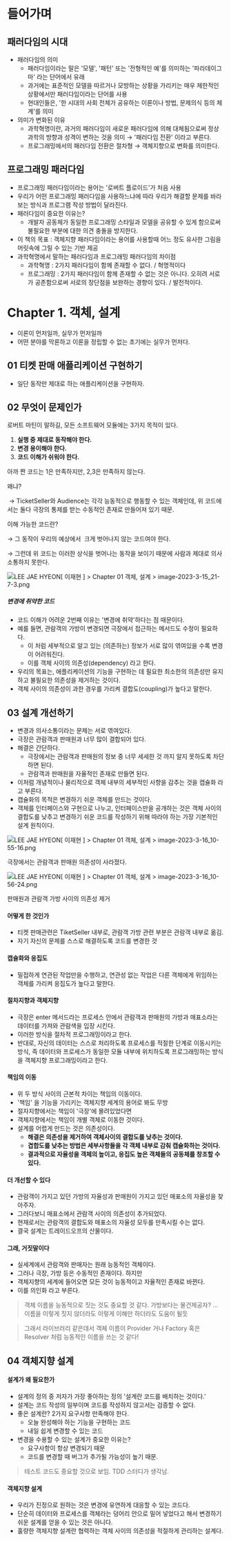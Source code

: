 # 들어가며

## 패러다임의 시대

- 패러다임의 의미
    - 패러다임이라는 말은 '모델', '패턴' 또는 '전형적인 예'를 의미하는 '파라데이그마' 라는 단어에서 유래
    - 과거에는 표준적인 모델을 따르거나 모방하는 상황을 가리키는 매우 제한적인 상황에서만 패러다임이라는 단어를 사용
    - 현대인들은, '한 시대의 사회 전체가 공유하는 이론이나 방법, 문제의식 등의 체계'를 의미
- 의미가 변화된 이유
    - 과학혁명이란, 과거의 패러다임이 새로운 패러다임에 의해 대체됨으로써 정상과학의 방향과 성격이 변하는 것을 의미 → '패러다임 전환' 이라고 부른다.
    - 프로그래밍에서의 패러다임 전환은 절차형 → 객체지향으로 변화를 의미한다.

  

## 프로그래밍 패러다임

- 프로그래밍 패러다임이라는 용어는 '로버트 플로이드'가 처음 사용
- 우리가 어떤 프로그래밍 패러다임을 사용하느냐에 따라 우리가 해결할 문제를 바라보는 방식과 프로그램 작성 방법이 달라진다.
- 패러다임이 중요한 이유는?
    - 개발자 공동체가 동일한 프로그래밍 스타일과 모델을 공유할 수 있게 함으로써 불필요한 부분에 대한 의견 충돌을 방지한다.
- 이 책의 목표 : 객체지향 패러다임이라는 용어를 사용할때 어느 정도 유사한 그림을 머릿속에 그릴 수 있는 기반 제공
- 과학혁명에서 말하는 패러다임과 프로그래밍 패러다임의 차이점
    - 과학혁명 : 2가지 패러다임이 함께 존재할 수 없다. / 혁명적이다
    - 프로그래밍 : 2가지 패러다임이 함께 존재할 수 없는 것은 아니다. 오히려 서로가 공존함으로써 서로의 장단점을 보완하는 경향이 있다. / 발전적이다.

  

# Chapter 1. 객체, 설계

- 이론이 먼저일까, 실무가 먼저일까
- 어떤 분야를 막론하고 이론을 정립할 수 없는 초기에는 실무가 먼저다.

## 01 티켓 판매 애플리케이션 구현하기

- 일단 동작만 제대로 하는 애플리케이션을 구현하자.

## 02 무엇이 문제인가

로버트 마틴이 말하길, 모든 소프트웨어 모듈에는 3가지 목적이 있다.

1. **실행 중 제대로 동작해야 한다.**
2. **변경 용이해야 한다.**
3. **코드 이해가 쉬워야 한다.**

아까 짠 코드는 1은 만족하지만, 2,3은 만족하지 않는다.

왜냐?

 → TicketSeller와 Audience는 각각 능동적으로 행동할 수 있는 객체인데, 위 코드에서는 둘다 극장의 통제를 받는 수동적인 존재로 만들어져 있기 때문.

이해 가능한 코드란?

→ 그 동작이 우리의 예상에서  크게 벗어나지 않는 코드여야 한다.

→ 그런데 위 코드는 이러한 상식을 벗어나는 동작을 보이기 때문에 사람과 제대로 의사소통하지 못한다.

  

![](https://wiki.navercorp.com/download/attachments/1351422872/image-2023-3-15_21-7-3.png?version=1&modificationDate=1678914428000&api=v2 "LEE JAE HYEON[ 이재현 ] > Chapter 01 객체, 설계 > image-2023-3-15_21-7-3.png")

  

##### 변경에 취약한 코드

- 코드 이해가 어려운 2번째 이유는 '변경에 취약'하다는 점 때문이다.
- 예를 들면, 관람객의 가방이 변경되면 극장에서 접근하는 메서드도 수정이 필요하다.
    - 이 처럼 세부적으로 알고 있는 (의존하는) 정보가 서로 많이 엮여있을 수록 변경이 어려워진다.
    - 이를 객체 사이의 의존성(dependency) 라고 한다.
- 우리의 목표는, 애플리케이션의 기능을 구현하는 데 필요한 최소한의 의존성만 유지하고 불필요한 의존성을 제거하는 것이다.
- 객체 사이의 의존성이 과한 경우를 가리켜 결합도(coupling)가 높다고 말한다.

## 03 설계 개선하기

- 변경과 의사소통이라는 문제는 서로 엮여있다.
- 극장은 관람객과 판매원과 너무 많이 결합되어 있다.
- 해결은 간단하다.
    - 극장에서는 관람객과 판매원의 정보 중 너무 세세한 것 까지 알지 못하도록 차단하면 된다.
    - 관람객과 판매원을 자율적인 존재로 만들면 된다.
- 이처럼 개념적이나 물리적으로 객체 내부의 세부적인 사향을 감추는 것을 캡슐화 라고 부른다.
- 캡슐화의 목적은 변경하기 쉬운 객체를 만드는 것이다.
- 객체를 인터페이스와 구현으로 나누고, 인터페이스만을 공개하는 것은 객체 사이의 결합도를 낮추고 변경하기 쉬운 코드를 작성하기 위해 따라야 하는 가장 기본적인 설계 원칙이다.

  

![](https://wiki.navercorp.com/download/attachments/1351422872/image-2023-3-16_10-55-16.png?version=1&modificationDate=1678964124000&api=v2 "LEE JAE HYEON[ 이재현 ] > Chapter 01 객체, 설계 > image-2023-3-16_10-55-16.png")

극장에서는 관람객과 판매원 의존성이 사라졌다.

  

  

![](https://wiki.navercorp.com/download/attachments/1351422872/image-2023-3-16_10-56-24.png?version=1&modificationDate=1678964188000&api=v2 "LEE JAE HYEON[ 이재현 ] > Chapter 01 객체, 설계 > image-2023-3-16_10-56-24.png")

판매원과 관람객 가방 사이의 의존성 제거

  

#### 어떻게 한 것인가

- 티켓 판매관련은 TiketSeller 내부로, 관람객 가방 관련 부분은 관람객 내부로 옮김.
- 자기 자신의 문제를 스스로 해결하도록 코드를 변경한 것

#### 캡슐화와 응집도

- 밀접하게 연관된 작업만을 수행하고, 연관성 없는 작업은 다른 객체에게 위임하는 객체를 가리켜 응집도가 높다고 말한다.

#### 절차지향과 객체지향

- 극장은 enter 메서드라는 프로세스 안에서 관람객과 판매원의 가방과 매표소라는 데이터를 가져와 관람색을 입장 시킨다.
- 이러한 방식을 절차적 프로그래밍이라고 한다.
- 반대로, 자신의 데이터는 스스로 처리하도록 프로세스를 적절한 단계로 이동시키는 방식, 즉 데이터와 프로세스가 동일한 모듈 내부에 위치하도록 프로그래밍하는 방식을 객체지향 프로그래밍이라고 한다.

#### 책임의 이동

- 위 두 방식 사이의 근본적 차이는 책임의 이동이다.
- '책임' 을 기능을 가리키는 객체지향 세계의 용어로 봐도 무방
- 절자지향에서는 책임이 '극장'에 몰려있었다면
- 객체지향에서는 책임이 개별 객체로 이동한 것이다.
- 설계를 어렵게 만드는 것은 의존성이다.
    - **해결은 의존성을 제거하여 객체사이의 결합도를 낮추는 것이다.**
    - **겹합도를 낮추는 방법은 세부사항들을 각 객체 내부로 감춰 캡슐화하는 것이다.**
    - **결과적으로 자율성을 객체의 높이고, 응집도 높은 객체들의 공동체를 창조할 수 있다.**

  

#### 더 개선할 수 있다

- 관람객이 가지고 있던 가방의 자율성과 판매원이 가지고 있던 매표소의 자율성을 찾아주자.
- 그러다보니 매표소에서 관람객 사이의 의존성이 추가되었다.
- 현재로서는 관람객의 결합도와 매표소의 자율성 모두를 만족시킬 수는 없다.
- 결국 설계는 트레이드오프의 산물이다.

  

#### 그래, 거짓말이다

- 실세계에서 관람객와 판매자는 원래 능동적인 객체이다.
- 그러나 극장, 가방 등은 수동적인 존재이다. 하지만
- 객체지향의 세계에 들어오면 모든 것이 능동적이고 자율적인 존재로 바뀐다.
- 이를 의인화 라고 부른다.

> 객체 이름을 능동적으로 짓는 것도 중요할 것 같다. 가방보다는 물건제공자? ... 이름을 이렇게 짓지 않더라도 이렇게 이해만 하더라도 도움이 될듯

> 그래서 라이브러리 같은데서 객체 이름이 Provider 거나 Factory 혹은 Resolver 처럼 능동적인 이름을 쓰는 것 같다!

## 04 객체지향 설계

#### 설계가 왜 필요한가

- 설계의 정의 중 저자가 가장 좋아하는 정의 '설계란 코드를 배치하는 것이다.'
- 설계는 코드 작성의 일부이며 코드를 작성하지 않고서는 검증할 수 없다.
- 좋은 설계란? 2가지 요구사항 만족해야 한다.
    - 오늘 완성해야 하는 기능을 구현하는 코드
    - 내일 쉽게 변경할 수 있는 코드
- 변경을 수용할 수 있는 설계가 중요한 이유는?
    - 요구사항이 항상 변경되기 때문
    - 코드를 변경할 때 버그가 추가될 가능성이 높기 때문.

> 테스트 코드도 중요할 것으로 보임. TDD 스터디가 생각남.

  

#### 객체지향 설계

- 우리가 진정으로 원하는 것은 변경에 유연하게 대응할 수 있는 코드다.
- 단순히 데이터와 프로세스를 객체라는 덩어리 안으로 밀어 넣었다고 해서 변경하기 쉬운 설계를 얻을 수 있는 것은 아니다.
- 훌량한 객체지향 설계란 협력하는 객체 사이의 의존성을 적절하게 관리하는 설계다.
